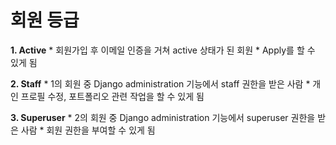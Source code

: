 # 회원 등급
**1. Active**
    * 회원가입 후 이메일 인증을 거쳐 active 상태가 된 회원
    * Apply를 할 수 있게 됨

**2. Staff**
    * 1의 회원 중 Django administration 기능에서 staff 권한을 받은 사람
    * 개인 프로필 수정, 포트폴리오 관련 작업을 할 수 있게 됨

**3. Superuser**
    * 2의 회원 중 Django administration 기능에서 superuser 권한을 받은 사람
    * 회원 권한을 부여할 수 있게 됨
